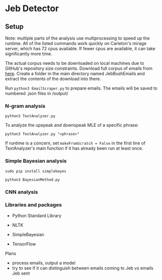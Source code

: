 # Jeb Detector

## Setup

Note: multiple parts of the analysis use multiprocessing to speed up the runtime. All of the listed commands work quickly on Carleton's mirage server, which has 72 cpus available. If fewer cpus are available, it can take significantly more time.

The actual corpus needs to be downloaded on local machines due to GitHub's repository size constraints. Download full corpus of emails from [here](https://americanbridgepac.org/jeb-bushs-gubernatorial-email-archive/). Create a folder in the main directory named JebBushEmails and extract the contents of the download into there.

Run `python3 EmailScraper.py` to prepare emails. The emails will be saved to numbered .json files in /output/

### N-gram analysis

`python3 TextAnalyzer.py`

To analyze the upspeak and downspeak MLE of a specific phrase:

`python3 TextAnalyzer.py "<phrase>"`

If runtime is a concern, set `makeFromScratch = False` in the first line of TextAnalyzer's main function if it has already been run at least once.

### Simple Bayesian analysis

`sudo pip install simplebayes`

`python3 BayesianMethod.py`

### CNN analysis


### Libraries and packages

- Python Standard Library

- NLTK

- SimpleBayesian

- TensorFlow


Plans
- process emails, output a model
- try to see if it can distinguish between emails coming to Jeb vs emails Jeb sent
